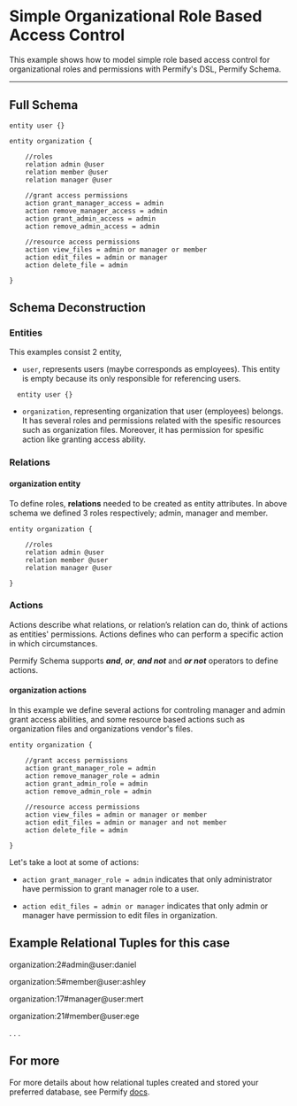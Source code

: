 # Simple Organizational Role Based Access Control

This example shows how to model simple role based access control for organizational roles and permissions with Permify's DSL, Permify Schema.

-------

## Full Schema

```perm
entity user {} 

entity organization {

    //roles 
    relation admin @user    
    relation member @user    
    relation manager @user    

    //grant access permissions
    action grant_manager_access = admin
    action remove_manager_access = admin
    action grant_admin_access = admin
    action remove_admin_access = admin

    //resource access permissions
    action view_files = admin or manager or member
    action edit_files = admin or manager
    action delete_file = admin 

} 
```

## Schema Deconstruction

### Entities

This examples consist 2 entity, 

- `user`, represents users (maybe corresponds as employees). This entity is empty because its only responsible for referencing users.

```perm
  entity user {}
```

- `organization`, representing organization that user (employees) belongs. It has several roles and permissions related with the spesific resources such as organization files. Moreover, it has permission for spesific action like granting access ability.

### Relations

#### organization entity

To define roles, **relations** needed to be created as entity attributes. In above schema we defined 3 roles respectively; admin, manager and member. 

```perm
entity organization {

    //roles 
    relation admin @user    
    relation member @user    
    relation manager @user    

}
```
### Actions

Actions describe what relations, or relation’s relation can do, think of actions as entities' permissions. Actions defines who can perform a specific action in which circumstances.

Permify Schema supports ***and***, ***or***, ***and not*** and ***or not*** operators to define actions. 

#### organization actions

In this example we define several actions for controling manager and admin grant access abilities, and some resource based 
actions such as organization files and organizations vendor's files.

```perm
entity organization {

    //grant access permissions
    action grant_manager_role = admin
    action remove_manager_role = admin
    action grant_admin_role = admin
    action remove_admin_role = admin

    //resource access permissions
    action view_files = admin or manager or member
    action edit_files = admin or manager and not member
    action delete_file = admin 

} 
```

Let's take a loot at some of actions:

- ``action grant_manager_role = admin``
indicates that only administrator have permission to grant manager role to a user.

- ``action edit_files = admin or manager`` 
indicates that only admin or manager have permission to edit files in organization.


## Example Relational Tuples for this case

organization:2#admin@user:daniel

organization:5#member@user:ashley

organization:17#manager@user:mert

organization:21#member@user:ege

.
.
.

## For more

For more details about how relational tuples created and stored your preferred database, see Permify [docs](https://docs.permify.co/docs/relational-tuples).


